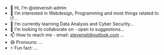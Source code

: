 - 👋 Hi, I’m @stevensit-admin
- 👀 I’m interested in Webdesign, Programming and most things related to IT...
- 🌱 I’m currently learning Data Analysis and Cyber Security...
- 💞️ I’m looking to collaborate on - open to suggestions...
- 📫 How to reach me - email: stevensit@outlook.com ...
- 😄 Pronouns: ...
- ⚡ Fun fact: ...

<!---
stevensit-admin/stevensit-admin is a ✨ special ✨ repository because its `README.md` (this file) appears on your GitHub profile.
You can click the Preview link to take a look at your changes.
--->
